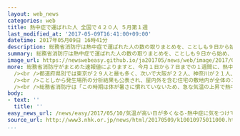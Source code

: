 ```yaml
---
layout: web_news
categories: web
title: 熱中症で運ばれた人 全国で４２０人 ５月第１週
last_modified_at: '2017-05-09T16:41:00+09:00'
datetime: 2017年05月09日 16時41分
description: 総務省消防庁は熱中症で運ばれた人の数の取りまとめを、ことしも９日から始め、今月初めの１週間では、全国で４２０人余りと去年の同じ時期を上回ったことがわかりました。
summary: 総務省消防庁は熱中症で運ばれた人の数の取りまとめを、ことしも９日から始め、今月初めの１週間では、全国で４２０人余りと去年の同じ時期を上回ったことがわかりました。
image_url: https://newswebeasy.github.io/ja201705/news/web/image/2017/05/10/k10010975011000.jpg
more: 総務省消防庁がまとめた速報値によりますと、今月１日から７日までの１週間に、熱中症で病院に運ばれた人は全国で４２２人に上り、４１３人だった去年の同じ時期を、やや上回りました。<br
  /><br />都道府県別では東京が２９人と最も多く、次いで大阪が２２人、神奈川が２１人、福岡が２０人などとなっています。<br /><br />症状の程度は死亡が１人、入院が必要な中等症から重症が１３５人で、年齢別では６５歳以上が１９１人と全体の４５．３％を占めたほか、１８歳以上６５歳未満が１１８人、乳幼児を含む１８歳未満が１１３人でした。<br
  /><br />ことしから発生場所の分析結果も公表され、屋内外を含む住宅の敷地内が全体の３０．６％に当たる１２９人と最も多く、次いで屋外の駐車場や野外コンサート会場など屋外施設が２０．６％に当たる８７人、道路上が１１．８％に当たる５０人などとなっています。<br
  /><br />総務省消防庁は「この時期は体が暑さに慣れていないため、急な気温の上昇で熱中症になる。こまめに水分補給をするなど早めの対策を心がけてほしい」と話しています。
body:
- text: ''
  title: ''
easy_news_url: /news/easy/2017/05/10/気温が高い日が多くなる-熱中症に気をつけて/
source_url: http://www3.nhk.or.jp/news/html/20170509/k10010975011000.html
...
```

